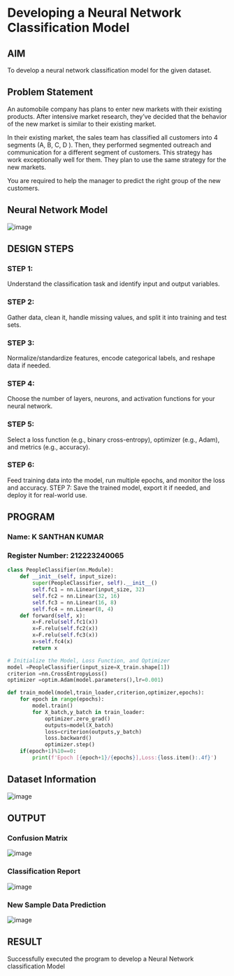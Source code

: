 # Developing a Neural Network Classification Model

## AIM

To develop a neural network classification model for the given dataset.

## Problem Statement

An automobile company has plans to enter new markets with their existing products. After intensive market research, they’ve decided that the behavior of the new market is similar to their existing market.

In their existing market, the sales team has classified all customers into 4 segments (A, B, C, D ). Then, they performed segmented outreach and communication for a different segment of customers. This strategy has work exceptionally well for them. They plan to use the same strategy for the new markets.

You are required to help the manager to predict the right group of the new customers.

## Neural Network Model

![image](https://github.com/user-attachments/assets/2813e44d-f732-405c-a5a0-caa402284fa9)

## DESIGN STEPS

### STEP 1:

Understand the classification task and identify input and output variables.

### STEP 2:

Gather data, clean it, handle missing values, and split it into training and test sets.

### STEP 3:

Normalize/standardize features, encode categorical labels, and reshape data if needed.

### STEP 4:

Choose the number of layers, neurons, and activation functions for your neural network.

### STEP 5:

Select a loss function (e.g., binary cross-entropy), optimizer (e.g., Adam), and metrics (e.g., accuracy).

### STEP 6:

Feed training data into the model, run multiple epochs, and monitor the loss and accuracy.
STEP 7:
Save the trained model, export it if needed, and deploy it for real-world use.

## PROGRAM

### Name: K SANTHAN KUMAR
### Register Number: 212223240065

```python
class PeopleClassifier(nn.Module):
    def __init__(self, input_size):
        super(PeopleClassifier, self).__init__()
        self.fc1 = nn.Linear(input_size, 32)
        self.fc2 = nn.Linear(32, 16)
        self.fc3 = nn.Linear(16, 8)
        self.fc4 = nn.Linear(8, 4)
    def forward(self, x):
        x=F.relu(self.fc1(x))
        x=F.relu(self.fc2(x))
        x=F.relu(self.fc3(x))
        x=self.fc4(x)
        return x

```

```python
# Initialize the Model, Loss Function, and Optimizer
model =PeopleClassifier(input_size=X_train.shape[1])
criterion =nn.CrossEntropyLoss()
optimizer =optim.Adam(model.parameters(),lr=0.001)


```

```python
def train_model(model,train_loader,criterion,optimizer,epochs):
    for epoch in range(epochs):
        model.train()
        for X_batch,y_batch in train_loader:
            optimizer.zero_grad()
            outputs=model(X_batch)
            loss=criterion(outputs,y_batch)
            loss.backward()
            optimizer.step()
    if(epoch+1)%10==0:
        print(f'Epoch [{epoch+1}/{epochs}],Loss:{loss.item():.4f}')
```



## Dataset Information

![image](https://github.com/user-attachments/assets/3aceee6f-4124-4d6a-908c-4dbcb5eddd4a)

## OUTPUT

### Confusion Matrix

![image](https://github.com/user-attachments/assets/63f935e6-084f-4947-bff8-72034925a7a8)

### Classification Report

![image](https://github.com/user-attachments/assets/d4613845-151b-44dd-a347-3b73191d7c6e)


### New Sample Data Prediction

![image](https://github.com/user-attachments/assets/62fd9e4d-da24-42a4-80ef-11e9f679997f)

## RESULT
Successfully executed the program to develop a Neural Network classification Model
